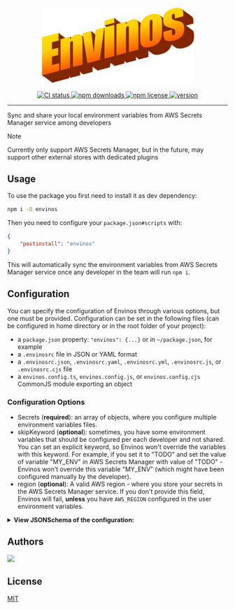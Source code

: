 <p align="center">
    <img src="./assets/brand.png" width="350" />
</p>

<p align="center">
	<a href="https://github.com/tal-rofe/envinos">
    	<img src="https://img.shields.io/github/actions/workflow/status/tal-rofe/envinos/integrate.yaml?label=CI&logo=GitHub" alt="CI status">
  	</a>
	<a href="https://www.npmjs.com/package/envinos">
    	<img src="https://img.shields.io/npm/dm/envinos?logo=NPM" alt="npm downloads">
  	</a>
	<a href="https://github.com/tal-rofe/envinos">
    	<img src="https://img.shields.io/npm/l/envinos" alt="npm license">
  	</a>
	<a href="https://github.com/tal-rofe/envinos">
    	<img src="https://img.shields.io/npm/v/envinos?label=version" alt="version">
  	</a>
</p>

<hr />

Sync and share your local environment variables from AWS Secrets Manager service among developers

> [!NOTE]
> Currently only support AWS Secrets Manager, but in the future, may support other external stores with dedicated plugins

## Usage

To use the package you first need to install it as dev dependency:

```bash
npm i -D envinos
```

Then you need to configure your `package.json#scripts` with:

```json
{
	"postinstall": "envinos"
}
```

This will automatically sync the environment variables from AWS Secrets Manager service once any developer in the team will run `npm i`.

## Configuration

You can specify the configuration of Envinos through various options, but one must be provided.
Configuration can be set in the following files (can be configured in home directory or in the root folder of your project):

-   a `package.json` property: `"envinos": {...}` or in `~/package.json`, for example
-   a `.envinosrc` file in JSON or YAML format
-   a `.envinosrc.json`, `.envinosrc.yaml`, `.envinosrc.yml`, `.envinosrc.js`, or `.envinosrc.cjs` file
-   a `envinos.config.ts`, `envinos.config.js`, or `envinos.config.cjs` CommonJS module exporting an object

### Configuration Options

-   Secrets (**required**): an array of objects, where you configure multiple environment variables files.
-   skipKeyword (**optional**): sometimes, you have some environment variables that should be configured per each developer and not shared. You can set an explicit keyword, so Envinos won't override the variables with this keyword. For example, if you set it to "TODO" and set the value of variable "MY_ENV" in AWS Secrets Manager with value of "TODO" - Envinos won't override this variable "MY_ENV" (which might have been configured manually by the developer).
-   region (**optional**): A valid AWS region - where you store your secrets in the AWS Secrets Manager service. If you don't provide this field, Envinos will fail, **unless** you have `AWS_REGION` configured in the user environment variables.

<details>
  <summary><b>View JSONSchema of the configuration:</b></summary>

```json
{
	"$schema": "http://json-schema.org/draft-07/schema#",
	"$ref": "#/definitions/envinos",
	"definitions": {
		"envinos": {
			"description": "Envinos Configuration Schema",
			"type": "object",
			"properties": {
				"secrets": {
					"type": "array",
					"items": {
						"type": "object",
						"properties": { "label": { "type": "string" }, "filePath": { "type": "string" }, "key": { "type": "string" } },
						"required": ["filePath", "key"],
						"additionalProperties": false
					}
				},
				"skipKeyword": { "type": "string" },
				"region": { "type": "string" }
			},
			"required": ["secrets"],
			"additionalProperties": false
		}
	}
}
```

</details>

## Authors

<a href="https://github.com/tal-rofe">
    <img src="https://images.weserv.nl/?url=avatars.githubusercontent.com/u/100444463?v=4&h=300&w=300&fit=cover&mask=circle&maxage=7d" height="50" />
</a>

## License

[MIT](https://choosealicense.com/licenses/mit/)
